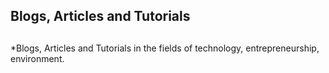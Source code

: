 ## Blogs, Articles and Tutorials <h2>
  
*Blogs, Articles and Tutorials  in the fields of technology, entrepreneurship, environment.
